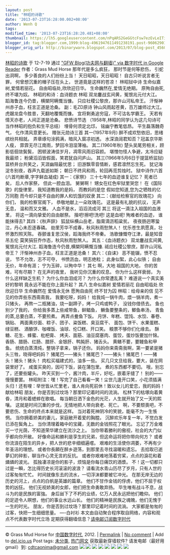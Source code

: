 ```yaml
---
layout: post
title: "林昭的诗歌"
date: '2013-07-23T16:28:00.002+08:00'
author: Wenh Q
tags:
modified_time: '2013-07-23T16:28:20.481+08:00'
thumbnail: https://lh5.googleusercontent.com/nPqARS2GeGGtcFsw7ezEvLeITiJg5JqZ_PPF5n03HAUSQKzZULDAO-BO0LK4DXWlDL9Bh8oSYbo60VTJ6Bts5af4T8mxeAxPL9Vwbw5mAxJJ0M9ng_U=s72-c
blogger_id: tag:blogger.com,1999:blog-4961947611491238191.post-960629016327619189
blogger_orig_url: http://binaryware.blogspot.com/2013/07/blog-post_4560.html
---
```

[
林昭的诗歌](http://feedproxy.google.com/~r/chinagfwblog/~3/9l0K5foG6_w/)
于 12-7-19 通过 ["GFW Blog(功夫网与翻墙)" via 数字时代 in Google
Reader](http://feeds2.feedburner.com/chinagfwblog) 作者：Grass Mud Horse
那年代是多么疯狂，
那时节是何等悲伤，
引蛇出洞啊，
多少善良的人们纷纷上当！
天日昭昭，天日昭昭！
自古只听说言者无罪，
何曾想沉重的帽子压在头上，
世道竟是这样的苍凉！
林昭狱中诗
生命似嘉树,爱情若丽花。
自由昭临处,欣欣迎日华。
生命巍然在,爱情无绝期。
原殉自由死,终不堪为奴。
林昭的和诗：血诗题衣
林昭
双龙鏖战玄间黄，冤恨兆元付大江。
蹈海鲁连今仍昔，横槊阿瞒慨当慷。
只应社稷公黎庶，那许山河私帝王。
汗惭神州赤子血，枉言正道是沧桑。
副：毛ZD原诗
钟山风雨起苍黄，百万雄师过大江。
虎踞龙盘今胜昔，天翻地覆慨而慷。
宜将剩勇追穷寇，不可沽名学霸王。
天若有情天亦老，人间正道是沧桑。
悲愤诗节选 （1958年,林昭的同学认为这几句诗可当作林昭的抱负和生平总结）
埋骨何须定北邙，
铭幽宁教笔低昂。
平生磊落魏奇气，
化作清风意更长。
赠张元勋诗三首
其一(1957年9月)
醉不成欢愁依旧，思绪缤纷共相就。
弄章琢句涂鸦满，暗风入窗凉初透。
水深浪阔君知否？冠盖京华斯人瘦，
霏霏无尽江南雨，梦回冷泪湿薄袖。
其二(1960年秋)
楚头吴尾劳相关，顾影低徊敛鬓鬓，
困顿波涛佳岁月，凋零风雨旧容颜。
堪憎勿怪人争避，太冷应疑我最顽；
粉黛滔滔皆假面，笑君犹自问庐山。
其三(1966年5月6日于提篮桥监狱)
篮桥井台共笑之，天涯幽阻最忧思；
旧游飘零音情断，感君凛然忘生死。
犹记海淀冬别夜，吞声九载逝如斯；
朝日不终风和雨，轮回再觅剪烛时。
狱中诗作六首
(六首均断章,字字鲜血凝成)
其一：《家祭》
三十七年的血迹谁复记忆？
死者已矣，
后人作家祭，
但此一腔血泪。
舅舅啊！
甥女在红色牢狱里哭您！
在《国际歌》的旋律里，
我知道教我的是妈，
而教妈的是您
假如您知道,您为之牺牲的亿万同胞
而今却只是不自由的罪人和饥饿的奴隶
其二：《献给检察官的玫瑰花》
向你们，
我的检察官阁下，
恭敬地献上一朵玫瑰花。
这是最有礼貌的抗议，
无声无息，
温和而又文雅。
人血不是水，滔滔流成河
其三
将这一滴注入祖国的血液里，
将这一滴向挚爱的自由献祭。
揩吧!擦吧!洗吧!
这是血呢!
殉难者的血迹，
谁能抹得去?
其四：《秋声辞》
狐鼠纵横山岳老，脂膏滴沥稻粱贫。
夜夜肠迥寒蛩泣，丹心未忍逐春磷。
劫里芳华不成春，秋风秋雨愁煞人！
忧乐苍生夙愿真，壮怀激烈照天陈。
吞颤谁复思汉侯，蹈海我终不帝秦。
浩歌慷慨夺江津，最是知音吊五伦
莫笑狷狂乔作态，秋风秋雨愁煞人。
其五：《血诗题衣》
双龙鏖战玄间黄,冤恨兆元付大江.
蹈海鲁连今仍昔,横槊阿瞒慨当慷.
祗应社稷公黎庶，那许山河私帝王？
汗惭神州赤子血，枉言正道是沧桑！
其六：《自诔》
恶不能辍，愤不忍说，
节不允改，志不可夺，
书愤沥血，明志绝粒；
此身似絮，此心似铁；
自由无价，年命有涯；
宁为玉碎，以殉中华！
其七
啊，大地
祖国的大地，
你的苦难，可有尽期？
在无声的夜里，
我听见你沉重的叹息。
你为什么这样衰弱，
为什么这样缺乏生机？
为什么你血泪成河？
为什么你常遭乱离？
难道说一个真实美好的黎明
竟永远不能在你上面升起？
其八
生命似嘉树 爱情若丽花
自由昭临处 欣欣迎日华
生命巍然在 爱情永无休
愿殉自由死 终不甘为囚
林昭：给母亲的信
见不见的你弄些东西斋斋我，
我要吃呀，妈妈！
给我炖一锅牛肉，煨一锅羊肉，煮一只猪头，
再熬一二瓶猪油，烧一副蹄子，烤一只鸡或鸭子，
没钱你借债去。
鱼也别少了我的，
你给我多蒸上些咸带鱼，鲜鲳鱼，
鳜鱼要整条的，鲫鱼串汤，
青鱼的蒸,总要白蒸，不要煎煮。
再弄点鲞鱼下饭。
月饼、年糕、馄饨、水饺、春卷、锅贴、
两面黄炒面、粽子、团子、粢饭糕、臭豆腐干、
面包、饼干、水果蛋糕、绿豆糕、
酒酿饼、咖喱饭、油球、伦□糕、开口笑。
粮票不够你们化缘去。
酥糖、花生、蜂蜜、枇杷膏、
烤夫、面筋、油豆腐塞肉、蛋饺，蛋炒饭要加什锦。
香肠、腊肠、红肠、腊肝、金银肝、鸭肫肝、猪舌头。
黄鳝不要，要鳗鱼和甲鱼。
统统白蒸清炖，整锅子拿来，锅子还你。
妈妈你来斋斋我啊，第一要紧是猪头三牲，晓得吧妈妈？
猪尾巴——猪头！猪尾巴？——猪头！猪尾巴！——猪头！猪头！猪头！
肉松买福建式的，油多一些。
买几只文旦给我，要大，装在网袋里好了。
咸蛋买臭的，因可下饭，装在蒲包里。
煮的东西都不要切。
哦，别忘了，还要些罐头。
昨天买到一个，酱汁肉，半斤，好吃，嵌着牙缝了！
别的——慢慢要罢。
林昭附注：嘿！写完了自己看看一笑！尘世几逢开口笑，小花须插满头归！还有哩：举世皆从忙里老，谁人肯向死前休！致以女儿的爱恋，我的妈妈！
献给林昭
朋友，你是否到过坟场？那里印记着时间的流淌。
松林下的枯塚向着黄昏，清月和着蟋蟀在歌唱。
每当朝日洒下金色的光茫，人生就开始了又一天的熙嚷。
这就是时间沉重的步伐，无情地把人带向衰老、死亡。
啊，不要颓喪吧，不要悲伤、生命的终点本来就是这样。
当对着死神阴冷的笑貌，能毫不为一生悵惘。
当你拥着娇美的妻儿，家庭敝开着爱的胸膛。
沉醉欢乐年复一年，不觉白发已添在鬓角上。
当你清理着箱中的宝藏，无数的金钱照花了眼光。
忘记了万金难买一寸光荫，不知道荣华建立在流沙之上。
当你带着勝利的傲视，社会的大门似乎都向你开敝。
好像命运和勝利是孪生的兄弟，但这命运将把你带向何方？
或者你流浪在陌生的异乡，把人世的悲辛细细遍嚐。
艰难的生活使你凋萎，不再有少年圣洁的理想。
或者你長願在醉乡遊荡，到那里去寻找温暖和遗忘。
去拾取已逝夢幻的碎影，聊当作心灵无言的反抗。
或者你艰难地荡着穷桨，点点的淚花和着燐燐的波光。
孤独凄凉是你的影子，烦恼是你每日痛饮的酒漿。
不！这一切都只过是一瞬，怎比得历史长河滚滚的波浪？
请看流水青山历尽了岁月，只有人世的过客匆匆忙忙。
时间就像东去的流水，一切浮沫都要被它冲光。
在那无岸无边的历史的河上，点点的白帆是英雄的篇章。
他们不甘作金钱的俘虏，他们不屈于权势的凶狂。
他们无视娇美的女郎，他们把生命勇敢弃扬。
毕生唯有战斗不息，战斗为的是民族的富強。
身后畄下了不朽的业绩，亿万人民永远把他们瞻仰。
他们的足迹令人暝想，他们的事业水远山长。
他们的精神是民族之魂魄，他们无愧于一生的时光。
朋友，你是否到过坟场？那里印记着时间的流淌。
大家都是匆匆的过客，快把一生细细思量。
—-白衬衫
本文由自动聚合程序取自网络，内容和观点不代表数字时代立场
定期获得翻墙信息？[请电邮订阅数字时代](http://eepurl.com/msuvD)
[](http://eepurl.com/msuvD)
[](http://eepurl.com/msuvD)
[](http://eepurl.com/msuvD)

* * * * *

© Grass Mud Horse for [中国数字时代](https://mycdtweb.info/chinese),
2012. |
[Permalink](https://mycdtweb.info/chinese/2012/07/%e6%9e%97%e6%98%ad%e7%9a%84%e8%af%97%e6%ad%8c/) |
[No
comment](https://mycdtweb.info/chinese/2012/07/%e6%9e%97%e6%98%ad%e7%9a%84%e8%af%97%e6%ad%8c/#comments) |
Add to
[del.icio.us](http://del.icio.us/post?url=https://mycdtweb.info/chinese/2012/07/%E6%9E%97%E6%98%AD%E7%9A%84%E8%AF%97%E6%AD%8C/&title=%E6%9E%97%E6%98%AD%E7%9A%84%E8%AF%97%E6%AD%8C)
Post tags:
[未分类](https://mycdtweb.info/chinese/tag/%e6%9c%aa%e5%88%86%e7%b1%bb/?category=10466),
[热门网文](https://mycdtweb.info/chinese/tag/%e7%83%ad%e9%97%a8%e7%bd%91%e6%96%87/?category=10466)
获取最新穿墙软件? 请发电邮（最好用gmail）到:
[cdtcaonima@gmail.com](mailto:cdtcaonima@gmail.com)
![](https://lh5.googleusercontent.com/nPqARS2GeGGtcFsw7ezEvLeITiJg5JqZ_PPF5n03HAUSQKzZULDAO-BO0LK4DXWlDL9Bh8oSYbo60VTJ6Bts5af4T8mxeAxPL9Vwbw5mAxJJ0M9ng_U) ![](https://lh4.googleusercontent.com/nCPjbvwnicLT8f9TvIk2kqODV2WDB3_Z2Kg_QlsdohvZHnpBH9devxQ6ViOaiLo5c1_05V3EGys7yEisazxR4l1X0Bx5JgNIfMPAtkXqNu61W3Z2bRc) ![](https://lh4.googleusercontent.com/v7KfICztTs6boty6PEIVtzwIrP4neC1of6fDUFlO-c3CKp7loTsxRAJahpvYMvLWppsyn5orA6MkuBqvF8q0SqOdLd-11hAbN8hkHW-0x10tCYlrv3k) ![](https://lh3.googleusercontent.com/EgdYHzkjndmP2HfT48cBhtNSGD7p4D13pH2fVIz9zgn9wN940SGh6EeqObKVOHtcIC2GjSLPq37nKpRIZ-SC8Uh9UCIl3_x4KlJ2xlhR4R9at0EBGow) ![](https://lh6.googleusercontent.com/13h9WteoQsnkfEWcvIHk5Acg9SE5TYUqCU1ERe2SVZd7CiUS9G7dQ0NUO_aIcbzkdiOtetRvVNjlpCNjztEgvVW1Dq6EDZEtZzFNTV_RATqmF2upZCA) ![](https://lh5.googleusercontent.com/qW74IfLMEEyg-2K9osRTMaKlSleWfqYEAKS2_pFSZywYHnKP-uvWPuQUJvrF2s1f-nEoc6OVTsuNx2BSpc-SqCELmNLm9kKYOIkBxV0IzSXz_3kiQf4) ![](https://lh6.googleusercontent.com/Kd5CEllXpXBmGybkYxD-H6XVOAru-EJ03UHNmziGYXTN-2sG4kORXIsDsmIFD1ebz3zX9DOx8x-VkIFk4ve-WVU45ibpx_uWrXcGggAqpjD67h6gdr8) ![](https://lh3.googleusercontent.com/ynZ3AYplhIpwAC4pxjexcK13zuwYJpezBEFAn7bucmj_m0FK6BPO-W7NEDeIa5brVnm8tAexdCP1YqkajnXPcgJJEcCL3C4-3i2RH-JM7zlEg4HphsE)
